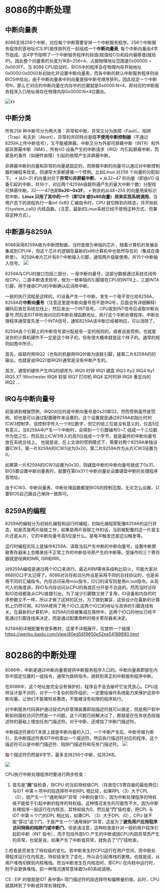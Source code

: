 # 8086的中断处理

## 中断向量表
8086支持256个中断，对应每个中断需要安排一个中断服务程序。256个中断服务程序的首地址(CS:IP)按序排列在一起组成一个**中断向量表**, 每个中断向量由4字节组成。这4字节指明了一个中断服务程序的段值(赋值给CS)和段内偏移值(赋给IP)。因此整个向量表的长度为1KB=256*4，占据物理地址范围是0x00000 ~ 0x003FF。当 8086 CPU启动时，BIOS中的程序会在物理内存开始地址0x0000:0x0000处初始化并设置中断向量表，而各中断的默认中断服务程序则由BIOS中给出。由于中断向量表中的向量是按中断号顺序排列，因此给定一个中断号N，那么它对应的中断向量在内存中的位置就是0x0000:N×4，即对应的中断服务程序入口地址保存在物理内存0x0000:N×4位置处。

![xx](/assets/8326cffc1e178a8270b07383f603738da977e801.jpg)

## 中断分类
所有256 种中断可分为两大类：异常和中断。异常又分为故障（Fault）、陷阱（Trap）和夭折（Abort），异常的共同特点是既**不使用中断控制器**（不通过8259A上传中断信号），又不能被屏蔽。中断又分为外部可屏蔽中断（INTR）和外部非屏蔽中断（NMI），所有I/O 设备产生的中断请求（IRQ）均引起屏蔽中断，而紧急的事件（如硬件故障）引起的故障产生非屏蔽中断。

非屏蔽中断的向量和异常的向量是固定的，而屏蔽中断的向量可以通过对中断控制器的编程来改变。但通常大家都遵循一个惯例。比如Linux 对256 个向量的分配如下。
• 从0~31 的向量对应于**异常**和**非屏蔽中断**。
• 从32~47 的向量（即由I/O 设备引起的中断，共16个，对应两个8259A级联所通产生的最大中断个数）分配给可屏蔽中断。32——47也即**0x20~0x2F**。
• 剩余的从48~255 的向量用来标识软中断。**Linux 只用了其中的一个（即128 或0x80向量）用来实现系统调用**。当用户态下的进程执行一条int 0x80 汇编指令时，CPU 就切换到内核态，并开始执行system_call() 内核函数。(注意，最新的Linux系统已经不使用这种方式，但兼容这种方式）。

## 中断源与8259A

8086采用8259A做为中断控制器，当时是做为单独的芯片，随着计算机的发展会集成到CPU中，但这个芯片的逻辑在最新的x86计算机中也依然存在的（集成在南桥里）。 8259A单片芯片有8个中断输入引脚，通常两片级联使用，共15个中断输入信号。
![](/assets/20130916100815218.jpeg)

8259A与CPU的接口包括三部分，一是中断向量号，这部分数据通过系统总线传给CPU，二是中断请求信号，做为一根单独的引脚接在CPU的INTR上，三是INTA引脚，用于接收CPU的中断确认后消除中断。

一般的执行流程是这样的，IO设备产生一个中断，发生一个电平变化给8259A，8259A将**中断向量号**（注意这里是中断向量号而不是IRQ号，后面会有详细解释）编码后放在系统总线上，然后发出一个INT信号。
CPU收到INT信号后读取中断向量号,然后去IDT中检询对应的中断处理函数地址，执行这个中断处理程序。中断处理程序通常首先发一个INTA信号，通知8259A该中断已经被响应，可以消除了。


8259A各个引脚上的中断信号源分配是有一定的规则的，或者说是惯例，也就是说你的计算机硬件不一定是这个样子的，但有很大概率就是这个样子的。通常的规则如图中所示，

首先，级联时用IRQ2（也有的机器用IRQ9)做为级联引脚，接第二片8259A的的输出。也就是说IRQ2(或IRQ9)通常是没有中断产生的。

其次，通常的硬件产生IRQ的顺序为:
IRQ0  时钟
IRQ1  键盘
IRQ3  tty2
IRQ4  tty1
IRQ5  XT Winchester
IRQ6  软驱
IRQ7  打印机
IRQ8  实时时钟
IRQ9  重定向的IRQ2
...
## IRQ与中断向量号

前面讲到根据惯例，IRQ0对应的是中断向量号是0x20即32。然而惯例虽然是惯例，却也是可以通过配置硬件来设置的。这个设置就是通过8259A初始化时的ICW3控制字，该控制字传入一个8位数字，但它的低三位是没有意义的，仅高5位有意义。当8259A中产生一个中断时，会得到一个引脚编号0~7, 组成一个三位数作为低三位，然后加上ICW3传入的高5位组成一个字节，就是最终的中断向量号放在系统总线上。
也就是说，在上文讲的惯例模式下，需要对两个8259A单独设置ICW3，第一片8259A的ICW3设为0x20，第二片8259A作为从片ICW3设置为0。

如果第一片8259A的ICW3设置为0x30，则键盘中断的中断向量号就成了0x31，BIOS要设置中断向量表时，就要在第0x31个中断向量处设置键盘中断的处理程序首地址。

由于ICW3、中断向量表、中断处理函数都是BIOS的控制范围，无论怎么设置，只要BIOS自己跟自己保持一致即可。

## 8259A的编程

8259A的编程分为初始化编程和运行时编程，初始化编程即配置8259A的运行状态，如是否是两片级联工作，如果是两片级联工作的话，当前被配置的这一片是主片还是从片，它的中断向量号高5位是什么，是电平触发还是边沿触发等。

运行时编程实际上是操作8259A，读取当前产生中断的中断向量号，设置中断屏敝寄存器来上忽略某些不正常工作的中断信号原产生的中断等。受操作的三个寄存器就是经典的IMR, ISR和IRR。

对8259A编程是通过两个IO口来进行。最近ARM等体系结构比较火，可能大家对86的IO口不太记得了。8086对访存和访问外设是采用不同的总线协议的，也是采用不同的汇编指令。内存访问采用mov指令，IO口的读写则是用in,out指令。从现代人的角度讲，将IO与内存访问从CPU的角度区分开是不合适的。然而当时访存和IO总线都是从CPU直接引出，为了减少引脚数又做了复用，IO设备和内存的时序参数又不一样，所以才做了这样的区分。为了做到兼容，这些设计在最新的计算机上仍然可用。8259A使用了两个IO口,这两个IO口的地址与具体的引脚连线有关。在最新的计算机中，8259A已经被集成在南桥中，这两个IO口的地址已经不能通过引脚连线来决定，而是通过配置南桥的相关寄存器来决定。

8259A的详细配置有很多教材，这里不详细展开，仅提供一个链接：
https://wenku.baidu.com/view/80ed56f9650e52ea54189890.html


# 80286的中断处理


8086中，中断是通过中断向量表提供中断服务程序入口的。中断向量表即放在内存中固定位置的一组指令，通常为跳转指令，跳转到真正的中断服务程序中断。

在8086中，这个地址是完全没有保护的，程序会不会去破坏它全凭良心。CPU这样设计是不对的，对于一个复杂的软件组织，一定要给操作系统能力来保护这些中断向量，让他们不能被轻易篡改，不能被没有权限的程序执行。

对中断服务代码保护通过段式内存管理装置即段描述符就可以搞定，但是用户软中断如何越权访问仍然是一个问题，这个问题已经解决过了，那就是在任务状态段描述符的基础上增加任务门描述符。对于中断，还增加了中断门描述符。

中断描述符表IDT本质上就是中断向量的入口，一个中断产生后，中断号做为索引，去中断描述符表IDT中检索出一个描述符，然后执行描述符对应的程序。这个描述符可以是中断门描述符、陷阱门描述符和任务门描述符。
![](/assets/20130916100832359.jpeg)

每个描述符仍然是8字节，最多支持256个中断，估共2KB。

![](/assets/20130812231330968.png)

CPU执行中断处理程序时要进行两步检查：
1. 首先是“**段**”级检查，将CPU 的当前特权级CPL（存放在CS寄存器的最低两位）与IDT 中第 n 项中的段选择符中的RPL 相比较，如果RPL（3）大于CPL（0），就产生一个“通用保护”异常（中断向量13），因为中断处理程序的特权级不能低于引起中断的程序的特权级。这种情况发生的可能性不大，因为中断处理程序一般运行在内核态，其特权级为0。然后是“**门**”级检查，把CPL 与IDT 中第 n 个门的DPL 相比较，如果CPL （3）大于DPL（0），CPU 就不能“穿过”这个门，于是产生一个“通用保护”异常，这是为了**避免用户应用程序访问特殊的陷阱门或中断门**。但是请注意，这种检查是针对一般的用户程序引起的中断（INT 指令），而不包括外部I/O 产生的中断或因CPU内部异常而产生的异常，也就是说，如果产生了中断或异常，就免去了“门”级检查。

2.检查是否发生了特权级的变化。若中断发生时CPU运行在用户空间，而中断处理程序运行在内核态，特权级发生了变化，所以会引起堆栈的更换。也就是说，从用户堆栈切换到内核堆栈。而当中断发生在内核态时，即CPU 在内核中运行时，则不会更换堆栈。前一种情况通常意味着0x80系统调用。

CS : EIP 的值就是IDT 表中第n 项门描述符的段选择符和偏移量的值，此时，CPU 就跳转到了中断或异常处理程序。